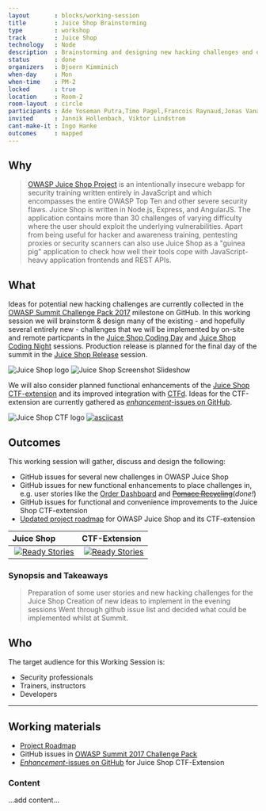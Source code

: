 ```yaml
---
layout       : blocks/working-session
title        : Juice Shop Brainstorming
type         : workshop
track        : Juice Shop
technology   : Node
description  : Brainstorming and designing new hacking challenges and other features for OWASP Juice Shop and its CTF-extension.
status       : done
organizers   : Bjoern Kimminich
when-day     : Mon
when-time    : PM-2
locked       : true
location     : Room-2
room-layout  : circle
participants : Ade Yoseman Putra,Timo Pagel,Francois Raynaud,Jonas Vanalderweireldt
invited      : Jannik Hollenbach, Viktor Lindstrom
cant-make-it : Ingo Hanke
outcomes     : mapped
---
```


## Why

> [OWASP Juice Shop Project](https://www.owasp.org/index.php/OWASP_Juice_Shop_Project "OWASP Juice Shop Project")
> is an intentionally insecure webapp for security training written
> entirely in JavaScript and which encompasses the entire OWASP Top Ten
> and other severe security flaws. Juice Shop is written in Node.js,
> Express, and AngularJS. The application contains more than 30
> challenges of varying difficulty where the user should exploit the
> underlying vulnerabilities. Apart from being useful for hacker and
> awareness training, pentesting proxies or security scanners can also
> use Juice Shop as a "guinea pig" application to check how well their
> tools cope with JavaScript-heavy application frontends and REST APIs.


## What

Ideas for potential new hacking challenges are currently collected in
the
[OWASP Summit Challenge Pack 2017](https://github.com/bkimminich/juice-shop/milestone/3)
milestone on GitHub. In this working session we will brainstorm & design
many of the existing - and hopefully several entirely new - challenges
that we will be implemented by on-site and remote particpants in the
[Juice Shop Coding Day](https://owaspsummit.org/Working-Sessions/Juice-Shop/Juice-Shop-Coding-Day.html)
and
[Juice Shop Coding Night](https://owaspsummit.org/Working-Sessions/Juice-Shop/Juice-Shop-Coding-Night.html)
sessions. Production release is planned for the final day of the summit
in the
[Juice Shop Release](https://owaspsummit.org/Working-Sessions/Juice-Shop/Juice-Shop-Release.html)
session.

![Juice Shop logo](https://github.com/bkimminich/juice-shop/raw/master/app/public/images/JuiceShop_Logo_100px.png)
![Juice Shop Screenshot Slideshow](https://github.com/bkimminich/juice-shop/blob/develop/screenshots/slideshow.gif?raw=true)

We will also consider planned functional enhancements of the
[Juice Shop CTF-extension](https://www.npmjs.com/package/juice-shop-ctf-cli)
and its improved integration with [CTFd](https://ctfd.io/). Ideas for
the CTF-extension are currently gathered as
[_enhancement_-issues on GitHub](https://github.com/bkimminich/juice-shop-ctf/issues?q=is%3Aissue+is%3Aopen+label%3Aenhancement).

![Juice Shop CTF logo](https://github.com/bkimminich/juice-shop-ctf/raw/master/images/JuiceShopCTF_Logo_100px.png)
[![asciicast](https://asciinema.org/a/120833.png)](https://asciinema.org/a/120833)

## Outcomes

This working session will gather, discuss and design the following:

- GitHub issues for several new challenges in OWASP Juice Shop
- GitHub issues for new functional enhancements to place challenges in,
  e.g. user stories like the
  [Order Dashboard](https://github.com/bkimminich/juice-shop/issues/244)
  and
  [~~Pomace Recycling~~](https://github.com/bkimminich/juice-shop/issues/243)(_done!_)
- GitHub issues for functional and convenience improvements to the Juice
  Shop CTF-extension
- [Updated project roadmap](https://www.owasp.org/index.php/OWASP_Juice_Shop_Project#tab=Road_Map_and_Getting_Involved)
  for OWASP Juice Shop and its CTF-extension

| Juice Shop                                                                                                                             | CTF-Extension                                                                                                                                  |
|:---------------------------------------------------------------------------------------------------------------------------------------|:-----------------------------------------------------------------------------------------------------------------------------------------------|
|  [![Ready Stories](https://badge.waffle.io/bkimminich/juice-shop.svg?label=ready&title=Ready)](https://waffle.io/bkimminich/juice-shop) |  [![Ready Stories](https://badge.waffle.io/bkimminich/juice-shop-ctf.svg?label=ready&title=Ready)](https://waffle.io/bkimminich/juice-shop-ctf) |


### Synopsis and Takeaways

> Preparation of some user stories and new hacking challenges for the Juice Shop
> Creation of new ideas to implement in the evening sessions
> Went through github issue list and decided what could be implemented whilst at Summit.


## Who

The target audience for this Working Session is:

- Security professionals
- Trainers, instructors
- Developers

---

## Working materials

- [Project Roadmap](https://www.owasp.org/index.php/OWASP_Juice_Shop_Project#tab=Road_Map_and_Getting_Involved)
- GitHub issues in
  [OWASP Summit 2017 Challenge Pack](https://github.com/bkimminich/juice-shop/milestone/3)
- [_Enhancement_-issues on GitHub](https://github.com/bkimminich/juice-shop-ctf/issues?q=is%3Aissue+is%3Aopen+label%3Aenhancement)
  for Juice Shop CTF-Extension

### Content

...add content...
